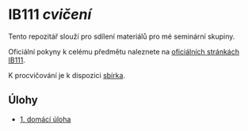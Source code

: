 # IB111 *cvičení*

Tento repozitář slouží pro sdílení materiálů pro mé seminární skupiny.

Oficiální pokyny k celému předmětu naleznete na [oficiálních stránkách IB111](http://www.fi.muni.cz/~xpelanek/IB111/).

K procvičování je k dispozici [sbírka](http://www.fi.muni.cz/IB111/sbirka/).

## Úlohy

- [1. domácí úloha](homework1.md)